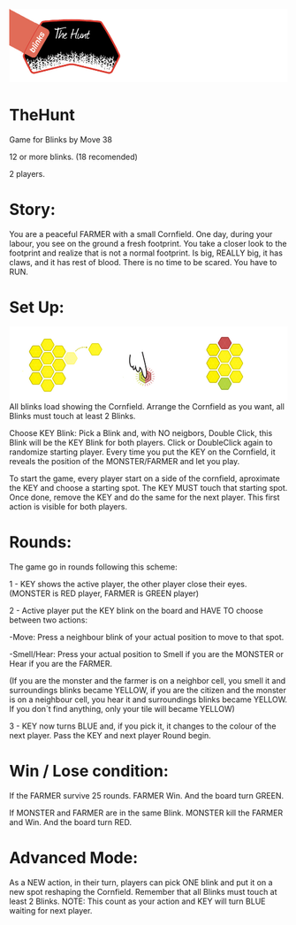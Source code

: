 ![TheHuntBanner](/images/thehuntbanner.jpg)

# TheHunt

Game for Blinks by Move 38

12 or more blinks. (18 recomended)

2 players.

# Story:

You are a peaceful FARMER with a small Cornfield.
One day, during your labour, you see on the ground a fresh footprint.
You take a closer look to the footprint and realize that is not a normal footprint.
Is big, REALLY big, it has claws, and it has rest of blood.
There is no time to be scared. You have to RUN.

# Set Up:
![TheHuntInstruction1](/images/instruction1.jpg)
All blinks load showing the Cornfield.
Arrange the Cornfield as you want, all Blinks must touch at least 2 Blinks.

Choose KEY Blink: Pick a Blink and, with NO neigbors, Double Click, this Blink will be the KEY Blink for both players.
Click or DoubleClick again to randomize starting player.
Every time you put the KEY on the Cornfield, it reveals the position of the MONSTER/FARMER and let you play.

To start the game, every player start on a side of the cornfield, aproximate the KEY and choose a starting spot. The KEY MUST touch that starting spot.
Once done, remove the KEY and do the same for the next player.
This first action is visible for both players.

# Rounds:

The game go in rounds following this scheme:

1 - KEY shows the active player, the other player close their eyes. (MONSTER is RED player, FARMER is GREEN player)

2 - Active player put the KEY blink on the board and HAVE TO choose between two actions:

   -Move: Press a neighbour blink of your actual position to move to that spot.
      
   -Smell/Hear: Press your actual position to Smell if you are the MONSTER or Hear if you are the FARMER. 

(If you are the monster and the farmer is on a neighbor cell, you smell it and surroundings blinks became YELLOW, if you are the citizen and the monster is on a neighbour cell, you hear it and surroundings blinks became YELLOW. If you don´t find anything, only your tile will became YELLOW)
      
3 - KEY now turns BLUE and, if you pick it, it changes to the colour of the next player. Pass the KEY and next player Round begin.

# Win / Lose condition:

If the FARMER survive 25 rounds. FARMER Win. And the board turn GREEN.

If MONSTER and FARMER are in the same Blink. MONSTER kill the FARMER and Win. And the board turn RED.

# Advanced Mode:

As a NEW action, in their turn, players can pick ONE blink and put it on a new spot reshaping the Cornfield.
Remember that all Blinks must touch at least 2 Blinks.
NOTE: This count as your action and KEY will turn BLUE waiting for next player.
